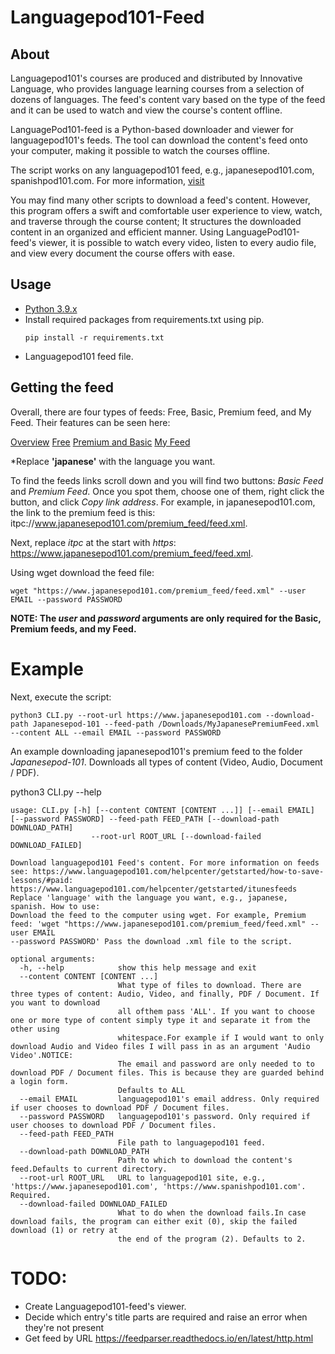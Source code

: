 # Languagepod101-Feed

## About

Languagepod101's courses are produced and distributed by Innovative Language, who provides language learning courses from a selection of dozens of languages.
The feed's content vary based on the type of the feed and it can be used to watch and view the course's content offline.

LanguagePod101-feed is a Python-based downloader and viewer for languagepod101's feeds. The tool can download the content's feed onto your computer, making it possible to watch the courses offline.

The script works on any languagepod101 feed, e.g., japanesepod101.com, spanishpod101.com. For more information, [visit](https://www.innovativelanguage.com/online-language-courses)

You may find many other scripts to download a feed's content. However, this program offers a swift and comfortable user experience to view, watch, and traverse through the course content; It structures the downloaded content in an organized and efficient manner. Using LanguagePod101-feed's viewer, it is possible to watch every video, listen to every audio file, and view every document the course offers with ease.

## Usage

* [Python 3.9.x](python.org)
* Install required packages from requirements.txt using pip.
  ```
  pip install -r requirements.txt
  ```
* Languagepod101 feed file.

## Getting the feed

Overall, there are four types of feeds: Free, Basic, Premium feed, and My Feed. Their features can be seen here:

[Overview](https://www.japanesepod101.com/helpcenter/getstarted/how-to-save-lessons/)
[Free](https://www.japanesepod101.com/helpcenter/getstarted/how-to-save-lessons/#free)
[Premium and Basic](https://www.japanesepod101.com/helpcenter/getstarted/itunesfeeds)
[My Feed](https://www.japanesepod101.com/learningcenter/account/myfeed)

*Replace **'japanese'** with the language you want.


To find the feeds links scroll down and you will find two buttons: *Basic Feed* and *Premium Feed*. Once you spot them, choose one of them, right click the button, and click *Copy link address*.
For example, in japanesepod101.com, the link to the premium feed is this: itpc://www.japanesepod101.com/premium_feed/feed.xml.

Next, replace *itpc* at the start with *https*: https://www.japanesepod101.com/premium_feed/feed.xml.

Using wget download the feed file:

```
wget "https://www.japanesepod101.com/premium_feed/feed.xml" --user EMAIL --password PASSWORD
```

**NOTE: The *user* and *password* arguments are only required for the Basic, Premium feeds, and my Feed.**

# Example

Next, execute the script:

```
python3 CLI.py --root-url https://www.japanesepod101.com --download-path Japanesepod-101 --feed-path /Downloads/MyJapanesePremiumFeed.xml --content ALL --email EMAIL --password PASSWORD
```

An example downloading japanesepod101's premium feed to the folder *Japanesepod-101*. Downloads all types of content (Video, Audio, Document / PDF).


python3 CLI.py --help
```
usage: CLI.py [-h] [--content CONTENT [CONTENT ...]] [--email EMAIL] [--password PASSWORD] --feed-path FEED_PATH [--download-path DOWNLOAD_PATH]
                  --root-url ROOT_URL [--download-failed DOWNLOAD_FAILED]

Download languagepod101 Feed's content. For more information on feeds see: https://www.languagepod101.com/helpcenter/getstarted/how-to-save-lessons/#paid:
https://www.languagepod101.com/helpcenter/getstarted/itunesfeeds Replace 'language' with the language you want, e.g., japanese, spanish. How to use:
Download the feed to the computer using wget. For example, Premium feed: 'wget "https://www.japanesepod101.com/premium_feed/feed.xml" --user EMAIL
--password PASSWORD' Pass the download .xml file to the script.

optional arguments:
  -h, --help            show this help message and exit
  --content CONTENT [CONTENT ...]
                        What type of files to download. There are three types of content: Audio, Video, and finally, PDF / Document. If you want to download
                        all ofthem pass 'ALL'. If you want to choose one or more type of content simply type it and separate it from the other using
                        whitespace.For example if I would want to only download Audio and Video files I will pass in as an argument 'Audio Video'.NOTICE:
                        The email and password are only needed to to download PDF / Document files. This is because they are guarded behind a login form.
                        Defaults to ALL
  --email EMAIL         languagepod101's email address. Only required if user chooses to download PDF / Document files.
  --password PASSWORD   languagepod101's password. Only required if user chooses to download PDF / Document files.
  --feed-path FEED_PATH
                        File path to languagepod101 feed.
  --download-path DOWNLOAD_PATH
                        Path to which to download the content's feed.Defaults to current directory.
  --root-url ROOT_URL   URL to languagepod101 site, e.g., 'https://www.japanesepod101.com', 'https://www.spanishpod101.com'. Required.
  --download-failed DOWNLOAD_FAILED
                        What to do when the download fails.In case download fails, the program can either exit (0), skip the failed download (1) or retry at
                        the end of the program (2). Defaults to 2.
```

# TODO:
  - Create Languagepod101-feed's viewer.
  - Decide which entry's title parts are required and raise an error when they're not present
  - Get feed by URL https://feedparser.readthedocs.io/en/latest/http.html
